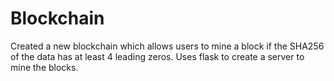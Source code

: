 # Blockchain
Created a new blockchain which allows users to mine a block if the SHA256 of the data has at least 4 leading zeros.
Uses flask to create a server to mine the blocks.
